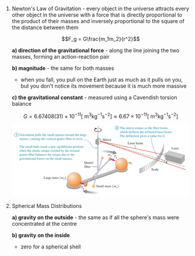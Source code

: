 1. Newton's Law of Gravitation - every object in the universe attracts every other object in the universe with a force that is directly proportional to the product of their masses and inversely proportional to the square of the distance between them
	
	$$F_g = G\frac{m_1m_2}{r^2}$$
	
	**a) direction of the gravitational force** - along the line joining the two masses, forming an action-reaction pair
	
	**b) magnitude** - the same for both masses
	- when you fall, you pull on the Earth just as much as it pulls on you, but you don't notice its movement because it is much more massive
	
	**c) the gravitational constant** - measured using a Cavendish torsion balance
	
	$$G = 6.67408(31) \times 10^{-11} [\text{ m}^3\text{kg}^{-1}\text{s}^{-2}] \approx 6.67 \times 10^{-11} [\text{ m}^3\text{kg}^{-1}\text{s}^{-2}]$$
	
	![Cavendish Torsion Balance](Resources/Cavendish%20Torsion%20Balance.jpg)

2. Spherical Mass Distributions
	
	**a) gravity on the outside** - the same as if all the sphere's mass were concentrated at the centre
	
	**b) gravity on the inside**
	- zero for a spherical shell
